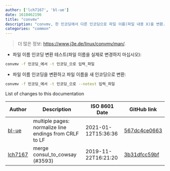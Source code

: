 ```yaml
---
author: ['lch7167', 'bl-ue']
date: 1610462196
title: "convmv"
description: "convmv, 한 인코딩에서 다른 인코딩으로 파일 이름(파일 내용 X)을 변환."
categories: "common"
---
```

> 더 많은 정보: <https://www.j3e.de/linux/convmv/man/>.

- 파일 이름 인코딩 변환 테스트(파일 이름을 실제로 변경하지 마십시오):

```bash
convmv -f 인코딩_에서 -t 인코딩_으로 입력_파일
```

- 파일 이름 인코딩을 변환하고 파일 이름을 새 인코딩으로 변환:

```bash
convmv -f 인코딩_에서 -t 인코딩_으로 --notest 입력_파일
```
List of changes to this documentation


Author | Description | ISO 8601 Date | GitHub link
------|-----|-----|-----
[bl-ue](mailto:54780737+bl-ue@users.noreply.github.com) | multiple pages: normalize line endings from CRLF to LF | 2021-01-12T15:36:36 | [567dc4ce0663](https://github.com/tldr-pages/tldr/commit/567dc4ce0663231ea1b8b9533b327094eb82ba1f)
[lch7167](mailto:youngsj69@gmail.com) | merge consul_to_cowsay (#3593) | 2019-11-22T16:21:20 | [3b31dfcc59bf](https://github.com/tldr-pages/tldr/commit/3b31dfcc59bf4f74075db7af37e193eebde977df)

